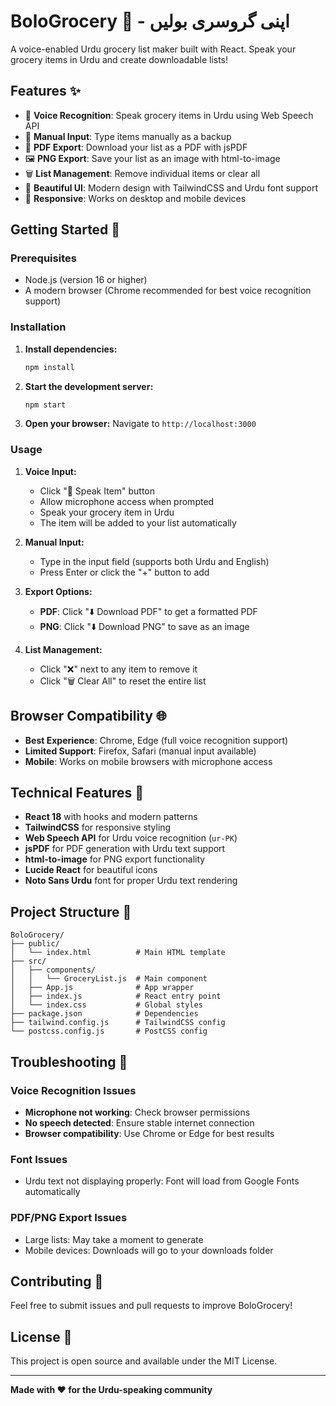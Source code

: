 # BoloGrocery 🛒 - اپنی گروسری بولیں

A voice-enabled Urdu grocery list maker built with React. Speak your grocery items in Urdu and create downloadable lists!

## Features ✨

- 🎤 **Voice Recognition**: Speak grocery items in Urdu using Web Speech API
- 📝 **Manual Input**: Type items manually as a backup
- 📄 **PDF Export**: Download your list as a PDF with jsPDF
- 🖼️ **PNG Export**: Save your list as an image with html-to-image
- 🗑️ **List Management**: Remove individual items or clear all
- 🎨 **Beautiful UI**: Modern design with TailwindCSS and Urdu font support
- 📱 **Responsive**: Works on desktop and mobile devices

## Getting Started 🚀

### Prerequisites

- Node.js (version 16 or higher)
- A modern browser (Chrome recommended for best voice recognition support)

### Installation

1. **Install dependencies:**
   ```bash
   npm install
   ```

2. **Start the development server:**
   ```bash
   npm start
   ```

3. **Open your browser:**
   Navigate to `http://localhost:3000`

### Usage

1. **Voice Input:**
   - Click "🎤 Speak Item" button
   - Allow microphone access when prompted
   - Speak your grocery item in Urdu
   - The item will be added to your list automatically

2. **Manual Input:**
   - Type in the input field (supports both Urdu and English)
   - Press Enter or click the "+" button to add

3. **Export Options:**
   - **PDF**: Click "⬇️ Download PDF" to get a formatted PDF
   - **PNG**: Click "⬇️ Download PNG" to save as an image

4. **List Management:**
   - Click "❌" next to any item to remove it
   - Click "🗑 Clear All" to reset the entire list

## Browser Compatibility 🌐

- **Best Experience**: Chrome, Edge (full voice recognition support)
- **Limited Support**: Firefox, Safari (manual input available)
- **Mobile**: Works on mobile browsers with microphone access

## Technical Features 🔧

- **React 18** with hooks and modern patterns
- **TailwindCSS** for responsive styling
- **Web Speech API** for Urdu voice recognition (`ur-PK`)
- **jsPDF** for PDF generation with Urdu text support
- **html-to-image** for PNG export functionality
- **Lucide React** for beautiful icons
- **Noto Sans Urdu** font for proper Urdu text rendering

## Project Structure 📁

```
BoloGrocery/
├── public/
│   └── index.html          # Main HTML template
├── src/
│   ├── components/
│   │   └── GroceryList.js  # Main component
│   ├── App.js              # App wrapper
│   ├── index.js            # React entry point
│   └── index.css           # Global styles
├── package.json            # Dependencies
├── tailwind.config.js      # TailwindCSS config
└── postcss.config.js       # PostCSS config
```

## Troubleshooting 🔧

### Voice Recognition Issues
- **Microphone not working**: Check browser permissions
- **No speech detected**: Ensure stable internet connection
- **Browser compatibility**: Use Chrome or Edge for best results

### Font Issues
- Urdu text not displaying properly: Font will load from Google Fonts automatically

### PDF/PNG Export Issues
- Large lists: May take a moment to generate
- Mobile devices: Downloads will go to your downloads folder

## Contributing 🤝

Feel free to submit issues and pull requests to improve BoloGrocery!

## License 📄

This project is open source and available under the MIT License.

---

**Made with ❤️ for the Urdu-speaking community**
